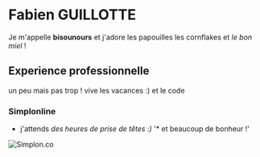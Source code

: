 # Fabien GUILLOTTE
Je m'appelle **bisounours**
et j'adore les papouilles
les cornflakes et *le bon miel* !

## Experience professionnelle
un peu mais pas trop !
vive les vacances :) et le code

### Simplonline
* j'attends _des heures de prise de têtes :)_
'* et beaucoup de bonheur !'

![Simplon.co](http://simplon.co/wp-content/uploads/2015/04/if-coder-keep-coding-else-learn-with-simplon-2-600x675.png)



